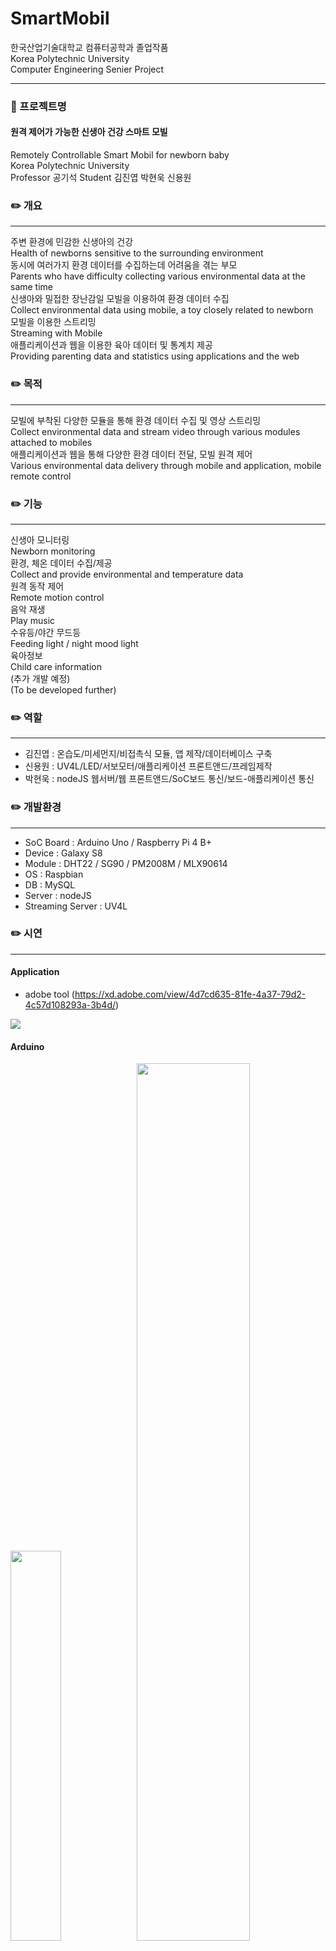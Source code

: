 # SmartMobil
한국산업기술대학교 컴퓨터공학과 졸업작품<br>
Korea Polytechnic University<br>
Computer Engineering Senier Project<br>

--------------------------------------

### :book: 프로젝트명 
#### 원격 제어가 가능한 신생아 건강 스마트 모빌  
Remotely Controllable Smart Mobil for newborn baby  
Korea Polytechnic University  
Professor 공기석 Student 김진엽 박현욱 신용원  

### :pencil2: 개요  
----------------------------------------------------------
주변 환경에 민감한 신생아의 건강  
Health of newborns sensitive to the surrounding environment  
동시에 여러가지 환경 데이터를 수집하는데 어려움을 겪는 부모  
Parents who have difficulty collecting various environmental data at the same time  
신생아와 밀접한 장난감일 모빌을 이용하여 환경 데이터 수집  
Collect environmental data using mobile, a toy closely related to newborn  
모빌을 이용한 스트리밍  
Streaming with Mobile  
애플리케이션과 웹을 이용한 육아 데이터 및 통계치 제공  
Providing parenting data and statistics using applications and the web  

### :pencil2: 목적
----------------------------------------------------------
모빌에 부착된 다양한 모듈을 통해 환경 데이터 수집 및 영상 스트리밍  
Collect environmental data and stream video through various modules attached to mobiles  
애플리케이션과 웹을 통해 다양한 환경 데이터 전달, 모빌 원격 제어  
Various environmental data delivery through mobile and application, mobile remote control  

### :pencil2: 기능 
----------------------------------------------------------
신생아 모니터링  
Newborn monitoring  
환경, 체온 데이터 수집/제공  
Collect and provide environmental and temperature data  
원격 동작 제어  
Remote motion control  
음악 재생  
Play music  
수유등/야간 무드등  
Feeding light / night mood light  
육아정보  
Child care information  
(추가 개발 예정)  
(To be developed further)  


### :pencil2: 역할
----------------------------------------------------------
* 김진엽 : 온습도/미세먼지/비접촉식 모듈, 앱 제작/데이터베이스 구축  
* 신용원 : UV4L/LED/서보모터/애플리케이션 프론트앤드/프레임제작  
* 박현욱 : nodeJS 웹서버/웹 프론트앤드/SoC보드 통신/보드-애플리케이션 통신  


### :pencil2: 개발환경
----------------------------------------------------------
* SoC Board : Arduino Uno / Raspberry Pi 4 B+  
* Device : Galaxy S8  
* Module : DHT22 / SG90 / PM2008M / MLX90614  
* OS : Raspbian  
* DB : MySQL  
* Server : nodeJS  
* Streaming Server : UV4L  


### :pencil2: 시연
----------------------------------------------------------
#### Application
* adobe tool (https://xd.adobe.com/view/4d7cd635-81fe-4a37-79d2-4c57d108293a-3b4d/)

<img src="https://user-images.githubusercontent.com/37360089/80593558-68e9d280-8a5c-11ea-86b9-7a3859a4b599.png"/>

#### Arduino
<img src="https://user-images.githubusercontent.com/37360089/76210683-f58bc780-6247-11ea-8ccc-aaa18010fc40.jpg" width="40%"><img src="https://user-images.githubusercontent.com/37360089/72738200-6a496a80-3be4-11ea-87ab-3dd8c8f5f42d.png" width="60%">

#### RasberryPi
<img src="https://user-images.githubusercontent.com/37360089/76210681-f3c20400-6247-11ea-8641-bcb040c61425.jpg" width="50%">

#### Server
* UV4L
<img src="https://user-images.githubusercontent.com/37360089/76210685-f6bcf480-6247-11ea-82c1-12650695468c.png" width="50%">


### :pencil2: 참고
----------------------------------------------------------
#### 사이트
* 전반적인 웹구축 : http://www.hardcopyworld.com/ngine/aduino/index.php/archives/3343 
* 모듈에러 참고자료 : https://github.com/serialport/node-serialport/issues/1910
* node 버젼 변경시 참고자료 : https://futurecreator.github.io/2018/05/28/nodejs-npm-update-latest-or-stable-version/
* led GPIO 참고자료 : https://webnautes.tistory.com/836
https://m.blog.naver.com/PostView.nhn?blogId=roboholic84&logNo=220336410478&proxyReferer=https%3A%2F%2Fwww.google.com%2F
https://itnext.io/introduction-to-iot-with-raspberry-pi-and-node-js-using-rgb-led-lights-77f4750a5ea9
https://www.w3schools.com/nodejs/nodejs_raspberrypi_rgb_led_websocket.asp

* 파이카메라를 이용한 MMAL MOTION – MJPEG 스트리밍 : http://www.hardcopyworld.com/ngine/aduino/index.php/archives/1803
* 라즈베리파이 카메라 동영상 스트리밍 : http://blog.naver.com/PostView.nhn?blogId=3demp&logNo=221399934352&categoryNo=0&parentCategoryNo=52
&viewDate=&currentPage=1&postListTopCurrentPage=1&from=search
* 라즈베리파이를 이용한 음악 스트리밍 : https://writingdeveloper.tistory.com/8
Noje.js 스트리밍 : https://javafa.gitbooks.io/nodejs_server_basic/content/chapter11.html

#### 관련 논문
* [이군자,이명희(2002), 신생아 감각자극에 관한 국내 연구 논문 분석, 아동간호학회지, 8(3), 332p]
* [안영미, 손 민, 김남희, 강나래, 강승연, 정은미(2017), 고위험신생아의 저체온증 현황 및 관련요인, 아동간호학회지, 23(4), 505p]

